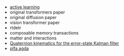 - [active learning](https://lilianweng.github.io/posts/2022-02-20-active-learning/) 
- original transformers paper
- original diffusion paper
- vision transformer paper
- rtdetr
- composable memory transactions
- matter and interactions
- [Quaternion kinematics for the error-state Kalman filter](https://arxiv.org/pdf/1711.02508)
- [plfa agda](https://plfa.github.io)
